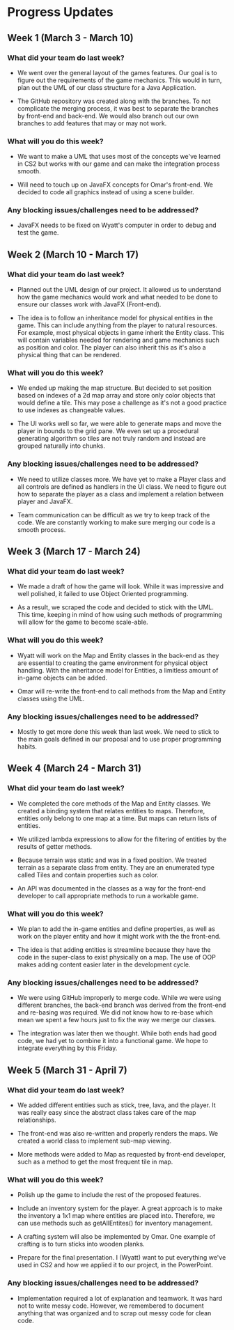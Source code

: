 # Progress Updates

## Week 1 (March 3 - March 10)
### What did your team do last week?
* We went over the general layout of the games features. Our goal is to figure out the requirements of the game mechanics. This would in turn, plan out the UML of our class structure for a Java Application.

* The GitHub repository was created along with the branches. To not complicate the merging process, it was best to separate the branches by front-end and back-end. We would also branch out our own branches to add features that may or may not work.

### What will you do this week?
* We want to make a UML that uses most of the concepts we've learned in CS2 but works with our game and can make the integration process smooth.

* Will need to touch up on JavaFX concepts for Omar's front-end. We decided to code all graphics instead of using a scene builder.

### Any blocking issues/challenges need to be addressed?
* JavaFX needs to be fixed on Wyatt's computer in order to debug and test the game.


## Week 2 (March 10 - March 17)
### What did your team do last week?
* Planned out the UML design of our project. It allowed us to understand how the game mechanics would work and what needed to be done to ensure our classes work with JavaFX (Front-end).

* The idea is to follow an inheritance model for physical entities in the game. This can include anything from the player to natural resources. For example, most physical objects in game inherit the Entity class. This will contain variables needed for rendering and game mechanics such as position and color. The player can also inherit this as it's also a physical thing that can be rendered.

### What will you do this week?

* We ended up making the map structure. But decided to set position based on indexes of a 2d map array and store only color objects that would define a tile. This may pose a challenge as it's not a good practice to use indexes as changeable values.

* The UI works well so far, we were able to generate maps and move the player in bounds to the grid pane. We even set up a procedural generating algorithm so tiles are not truly random and instead are grouped naturally into chunks.

### Any blocking issues/challenges need to be addressed?
* We need to utilize classes more. We have yet to make a Player class and all controls are defined as handlers in the UI class. We need to figure out how to separate the player as a class and implement a relation between player and JavaFX.

* Team communication can be difficult as we try to keep track of the code. We are constantly working to make sure merging our code is a smooth process.


## Week 3 (March 17 - March 24)
### What did your team do last week?
* We made a draft of how the game will look. While it was impressive and well polished, it failed to use Object Oriented programming.

* As a result, we scraped the code and decided to stick with the UML. This time, keeping in mind of how using such methods of programming will allow for the game to become scale-able.

### What will you do this week?
* Wyatt will work on the Map and Entity classes in the back-end as they are essential to creating the game environment for physical object handling. With the inheritance model for Entities, a limitless amount of in-game objects can be added.

* Omar will re-write the front-end to call methods from the Map and Entity classes using the UML.

### Any blocking issues/challenges need to be addressed?
* Mostly to get more done this week than last week. We need to stick to the main goals defined in our proposal and to use proper programming habits.


## Week 4 (March 24 - March 31)
### What did your team do last week?
* We completed the core methods of the Map and Entity classes. We created a binding system that relates entities to maps. Therefore, entities only belong to one map at a time. But maps can return lists of entities.

* We utilized lambda expressions to allow for the filtering of entities by the results of getter methods.

* Because terrain was static and was in a fixed position. We treated terrain as a separate class from entity. They are an enumerated type called Tiles and contain properties such as color.

* An API was documented in the classes as a way for the front-end developer to call appropriate methods to run a workable game.

### What will you do this week?
* We plan to add the in-game entities and define properties, as well as work on the player entity and how it might work with the the front-end.

* The idea is that adding entities is streamline because they have the code in the super-class to exist physically on a map. The use of OOP makes adding content easier later in the development cycle.

### Any blocking issues/challenges need to be addressed?
* We were using GitHub improperly to merge code. While we were using different branches, the back-end branch was derived from the front-end and re-basing was required. We did not know how to re-base which mean we spent a few hours just to fix the way we merge our classes.

* The integration was later then we thought. While both ends had good code, we had yet to combine it into a functional game. We hope to integrate everything by this Friday.


## Week 5 (March 31 - April 7)
### What did your team do last week?
* We added different entities such as stick, tree, lava, and the player. It was really easy since the abstract class takes care of the map relationships.

* The front-end was also re-written and properly renders the maps. We created a world class to implement sub-map viewing.

* More methods were added to Map as requested by front-end developer, such as a method to get the most frequent tile in map.

### What will you do this week?
* Polish up the game to include the rest of the proposed features.

* Include an inventory system for the player. A great approach is to make the inventory a 1x1 map where entities are placed into. Therefore, we can use methods such as getAllEntites() for inventory management.

* A crafting system will also be implemented by Omar. One example of crafting is to turn sticks into wooden planks.

* Prepare for the final presentation. I (Wyatt) want to put everything we've used in CS2 and how we applied it to our project, in the PowerPoint.

### Any blocking issues/challenges need to be addressed?
* Implementation required a lot of explanation and teamwork. It was hard not to write messy code. However, we remembered to document anything that was organized and to scrap out messy code for clean code.
